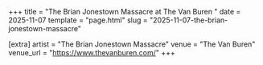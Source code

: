 +++
title = "The Brian Jonestown Massacre at The Van Buren "
date = 2025-11-07
template = "page.html"
slug = "2025-11-07-the-brian-jonestown-massacre"

[extra]
artist = "The Brian Jonestown Massacre"
venue = "The Van Buren"
venue_url = "https://www.thevanburen.com/"
+++
